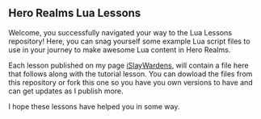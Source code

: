 

## Hero Realms Lua Lessons
Welcome, you successfully navigated your way to the Lua Lessons repository! Here, you can snag yourself some example Lua script files to use in your journey to make awesome Lua content in Hero Realms. 

Each lesson published on my page [iSlayWardens](https://islaywardens.com/tag/lua-lesson/), will contain a file here that follows along with the tutorial lesson. You can dowload the files from this repository or fork this one so you have you own versions to have and can get updates as I publish more.

I hope these lessons have helped you in some way.



